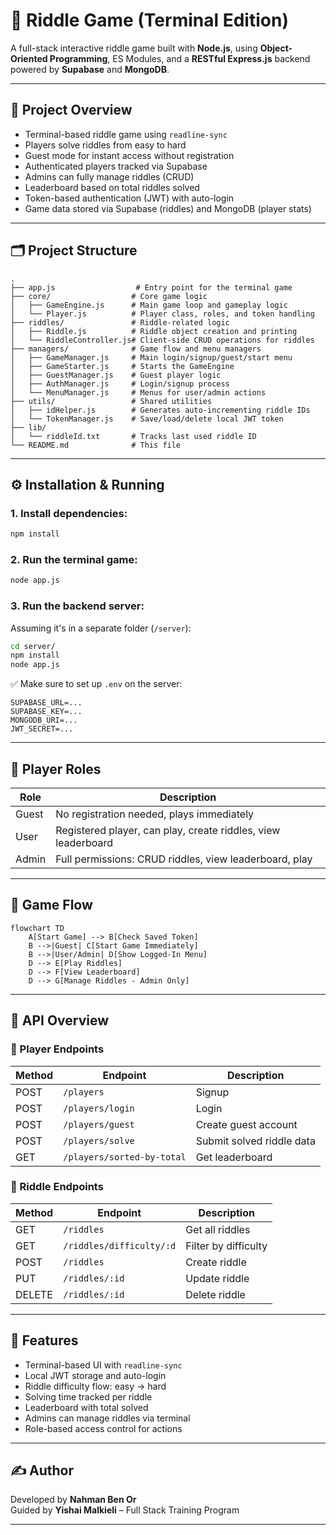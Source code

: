 # 🧠 Riddle Game (Terminal Edition)

A full-stack interactive riddle game built with **Node.js**, using **Object-Oriented Programming**, ES Modules, and a **RESTful Express.js** backend powered by **Supabase** and **MongoDB**.

---

## 🎯 Project Overview

- Terminal-based riddle game using `readline-sync`
- Players solve riddles from easy to hard
- Guest mode for instant access without registration
- Authenticated players tracked via Supabase
- Admins can fully manage riddles (CRUD)
- Leaderboard based on total riddles solved
- Token-based authentication (JWT) with auto-login
- Game data stored via Supabase (riddles) and MongoDB (player stats)

---

## 🗂️ Project Structure

```
.
├── app.js                  # Entry point for the terminal game
├── core/                  # Core game logic
│   ├── GameEngine.js      # Main game loop and gameplay logic
│   └── Player.js          # Player class, roles, and token handling
├── riddles/               # Riddle-related logic
│   ├── Riddle.js          # Riddle object creation and printing
│   └── RiddleController.js# Client-side CRUD operations for riddles
├── managers/              # Game flow and menu managers
│   ├── GameManager.js     # Main login/signup/guest/start menu
│   ├── GameStarter.js     # Starts the GameEngine
│   ├── GuestManager.js    # Guest player logic
│   ├── AuthManager.js     # Login/signup process
│   └── MenuManager.js     # Menus for user/admin actions
├── utils/                 # Shared utilities
│   ├── idHelper.js        # Generates auto-incrementing riddle IDs
│   └── TokenManager.js    # Save/load/delete local JWT token
├── lib/
│   └── riddleId.txt       # Tracks last used riddle ID
└── README.md              # This file
```

---

## ⚙️ Installation & Running

### 1. Install dependencies:
```bash
npm install
```

### 2. Run the terminal game:
```bash
node app.js
```

### 3. Run the backend server:
Assuming it's in a separate folder (`/server`):
```bash
cd server/
npm install
node app.js
```

✅ Make sure to set up `.env` on the server:
```env
SUPABASE_URL=...
SUPABASE_KEY=...
MONGODB_URI=...
JWT_SECRET=...
```

---

## 👥 Player Roles

| Role   | Description |
|--------|-------------|
| Guest  | No registration needed, plays immediately |
| User   | Registered player, can play, create riddles, view leaderboard |
| Admin  | Full permissions: CRUD riddles, view leaderboard, play |

---

## 🔁 Game Flow

```mermaid
flowchart TD
    A[Start Game] --> B[Check Saved Token]
    B -->|Guest| C[Start Game Immediately]
    B -->|User/Admin| D[Show Logged-In Menu]
    D --> E[Play Riddles]
    D --> F[View Leaderboard]
    D --> G[Manage Riddles - Admin Only]
```

---

## 🔧 API Overview

### 🔐 Player Endpoints
| Method | Endpoint                | Description               |
|--------|-------------------------|---------------------------|
| POST   | `/players`              | Signup                    |
| POST   | `/players/login`        | Login                     |
| POST   | `/players/guest`        | Create guest account      |
| POST   | `/players/solve`        | Submit solved riddle data |
| GET    | `/players/sorted-by-total` | Get leaderboard         |

### 🧩 Riddle Endpoints
| Method | Endpoint                  | Description         |
|--------|---------------------------|---------------------|
| GET    | `/riddles`                | Get all riddles     |
| GET    | `/riddles/difficulty/:d`  | Filter by difficulty|
| POST   | `/riddles`                | Create riddle       |
| PUT    | `/riddles/:id`            | Update riddle       |
| DELETE | `/riddles/:id`            | Delete riddle       |

---

## 🧪 Features

- Terminal-based UI with `readline-sync`
- Local JWT storage and auto-login
- Riddle difficulty flow: easy → hard
- Solving time tracked per riddle
- Leaderboard with total solved
- Admins can manage riddles via terminal
- Role-based access control for actions

---

## ✍️ Author

Developed by **Nahman Ben Or**  
Guided by **Yishai Malkieli** – Full Stack Training Program

---
